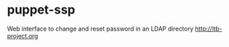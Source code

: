 # puppet-ssp

Web interface to change and reset password in an LDAP directory http://ltb-project.org